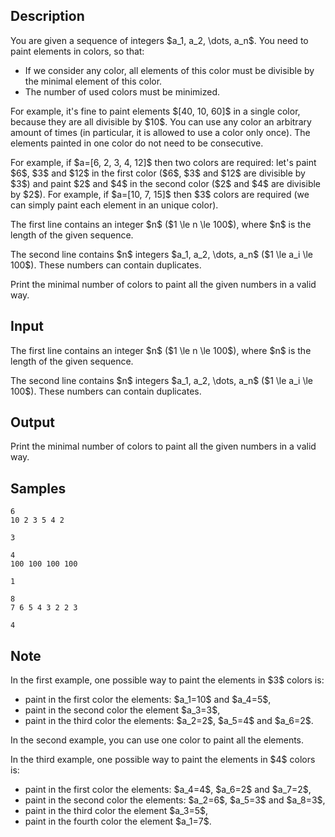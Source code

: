 ## Description

<div><p>You are given a sequence of integers $a_1, a_2, \dots, a_n$. You need to paint elements in colors, so that: </p><ul> <li> If we consider any color, all elements of this color must be divisible by the minimal element of this color. </li><li> The number of used colors must be minimized. </li></ul><p>For example, it's fine to paint elements $[40, 10, 60]$ in a single color, because they are all divisible by $10$. You can use any color an arbitrary amount of times (in particular, it is allowed to use a color only once). The elements painted in one color do not need to be consecutive.</p><p>For example, if $a=[6, 2, 3, 4, 12]$ then two colors are required: let's paint $6$, $3$ and $12$ in the first color ($6$, $3$ and $12$ are divisible by $3$) and paint $2$ and $4$ in the second color ($2$ and $4$ are divisible by $2$). For example, if $a=[10, 7, 15]$ then $3$ colors are required (we can simply paint each element in an unique color).</p></div><div class="input-specification"><p>The first line contains an integer $n$ ($1 \le n \le 100$), where $n$ is the length of the given sequence.</p><p>The second line contains $n$ integers $a_1, a_2, \dots, a_n$ ($1 \le a_i \le 100$). These numbers can contain duplicates.</p></div><div class="output-specification"><p>Print the minimal number of colors to paint all the given numbers in a valid way.</p></div>

## Input

<p>The first line contains an integer $n$ ($1 \le n \le 100$), where $n$ is the length of the given sequence.</p><p>The second line contains $n$ integers $a_1, a_2, \dots, a_n$ ($1 \le a_i \le 100$). These numbers can contain duplicates.</p>

## Output

<p>Print the minimal number of colors to paint all the given numbers in a valid way.</p>

## Samples

```input1
6
10 2 3 5 4 2
```

```output1
3
```






```input2
4
100 100 100 100
```

```output2
1
```






```input3
8
7 6 5 4 3 2 2 3
```

```output3
4
```




## Note

<p>In the first example, one possible way to paint the elements in $3$ colors is:</p><ul> <li> paint in the first color the elements: $a_1=10$ and $a_4=5$, </li><li> paint in the second color the element $a_3=3$, </li><li> paint in the third color the elements: $a_2=2$, $a_5=4$ and $a_6=2$. </li></ul><p>In the second example, you can use one color to paint all the elements.</p><p>In the third example, one possible way to paint the elements in $4$ colors is:</p><ul> <li> paint in the first color the elements: $a_4=4$, $a_6=2$ and $a_7=2$, </li><li> paint in the second color the elements: $a_2=6$, $a_5=3$ and $a_8=3$, </li><li> paint in the third color the element $a_3=5$, </li><li> paint in the fourth color the element $a_1=7$. </li></ul>
